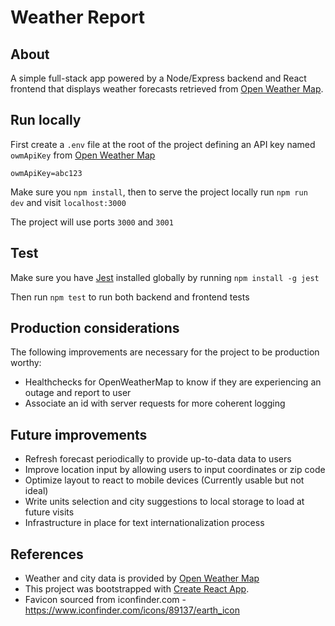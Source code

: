 # Weather Report

## About
A simple full-stack app powered by a Node/Express backend and React frontend that displays weather forecasts retrieved from [Open Weather Map](https://openweathermap.org/).


## Run locally
First create a `.env` file at the root of the project defining an API key named `owmApiKey` from [Open Weather Map](https://openweathermap.org/)
```
owmApiKey=abc123
```

Make sure you `npm install`, then to serve the project locally run `npm run dev` and visit `localhost:3000`

The project will use ports `3000` and `3001`

## Test
Make sure you have [Jest](https://jestjs.io/) installed globally by running `npm install -g jest`

Then run `npm test` to run both backend and frontend tests

## Production considerations
The following improvements are necessary for the project to be production worthy:
- Healthchecks for OpenWeatherMap to know if they are experiencing an outage and report to user
- Associate an id with server requests for more coherent logging

## Future improvements
- Refresh forecast periodically to provide up-to-data data to users
- Improve location input by allowing users to input coordinates or zip code
- Optimize layout to react to mobile devices (Currently usable but not ideal)
- Write units selection and city suggestions to local storage to load at future visits
- Infrastructure in place for text internationalization process

## References
- Weather and city data is provided by [Open Weather Map](https://openweathermap.org/)
- This project was bootstrapped with [Create React App](https://github.com/facebook/create-react-app).
- Favicon sourced from iconfinder.com - https://www.iconfinder.com/icons/89137/earth_icon
